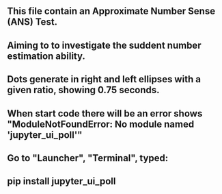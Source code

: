 ## This file contain an Approximate Number Sense (ANS) Test. 

## Aiming to to investigate the suddent number estimation ability. 

## Dots generate in right and left ellipses with a given ratio, showing 0.75 seconds.

## When start code there will be an error shows "ModuleNotFoundError: No module named 'jupyter_ui_poll'"

## Go to "Launcher", "Terminal", typed:

## pip install jupyter_ui_poll